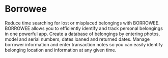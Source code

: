 # Borrowee
Reduce time searching for lost or misplaced belongings with BORROWEE. BORROWEE allows you to efficiently identify and track personal belongings in one powerful app. Create a database of belongings by entering photos, model and serial numbers, dates loaned and returned dates. Manage borrower information and enter transaction notes so you can easily identify belonging location and information at any given time.
